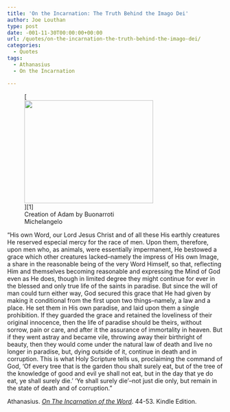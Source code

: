 ```yaml
---
title: 'On the Incarnation: The Truth Behind the Imago Dei'
author: Joe Louthan
type: post
date: -001-11-30T00:00:00+00:00
url: /quotes/on-the-incarnation-the-truth-behind-the-imago-dei/
categories:
  - Quotes
tags:
  - Athanasius
  - On the Incarnation

---
```

<figure id="attachment_1534" style="width: 300px" class="wp-caption alignright">[<img class="size-medium wp-image-1534" title="393229_Creation-of-Adam" src="https://i0.wp.com/theologic.us/wp-content/uploads/2012/12/393229_Creation-of-Adam.jpg?resize=300%2C240" alt="" width="300" height="240" srcset="https://i0.wp.com/theologic.us/wp-content/uploads/2012/12/393229_Creation-of-Adam.jpg?resize=300%2C240 300w, https://i0.wp.com/theologic.us/wp-content/uploads/2012/12/393229_Creation-of-Adam.jpg?w=425 425w" sizes="(max-width: 300px) 100vw, 300px" data-recalc-dims="1" />][1]<figcaption class="wp-caption-text">Creation of Adam by Buonarroti Michelangelo</figcaption></figure> &#8220;His own Word, our Lord Jesus Christ and of all these His earthly creatures He reserved especial mercy for the race of men. Upon them, therefore, upon men who, as animals, were essentially impermanent, He bestowed a grace which other creatures lacked&#8211;namely the impress of His own Image, a share in the reasonable being of the very Word Himself, so that, reflecting Him and themselves becoming reasonable and expressing the Mind of God even as He does, though in limited degree they might continue for ever in the blessed and only true life of the saints in paradise. But since the will of man could turn either way, God secured this grace that He had given by making it conditional from the first upon two things&#8211;namely, a law and a place. He set them in His own paradise, and laid upon them a single prohibition. If they guarded the grace and retained the loveliness of their original innocence, then the life of paradise should be theirs, without sorrow, pain or care, and after it the assurance of immortality in heaven. But if they went astray and became vile, throwing away their birthright of beauty, then they would come under the natural law of death and live no longer in paradise, but, dying outside of it, continue in death and in corruption. This is what Holy Scripture tells us, proclaiming the command of God, &#8216;Of every tree that is the garden thou shalt surely eat, but of the tree of the knowledge of good and evil ye shall not eat, but in the day that ye do eat, ye shall surely die.&#8217; &#8216;Ye shall surely die&#8217;&#8211;not just die only, but remain in the state of death and of corruption.&#8221;

Athanasius. <a href="https://www.amazon.com/dp/B003CYLD5C/ref=as_li_ss_til?tag=iamlipr-20&camp=0&creative=0&linkCode=as4&creativeASIN=B003CYLD5C&adid=1S8V1F2MD1Y96Z9KJAFC&" target="_blank"><em>On The Incarnation of the Word</em></a>. 44-53. Kindle Edition.

 [1]: https://i0.wp.com/theologic.us/wp-content/uploads/2012/12/393229_Creation-of-Adam.jpg
